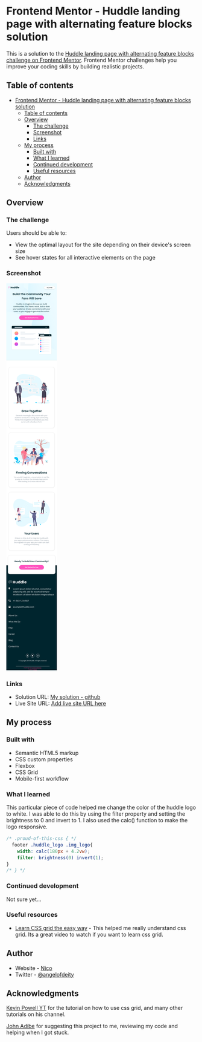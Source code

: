 # Frontend Mentor - Huddle landing page with alternating feature blocks solution

This is a solution to the [Huddle landing page with alternating feature blocks challenge on Frontend Mentor](https://www.frontendmentor.io/challenges/huddle-landing-page-with-alternating-feature-blocks-5ca5f5981e82137ec91a5100). Frontend Mentor challenges help you improve your coding skills by building realistic projects. 

## Table of contents

- [Frontend Mentor - Huddle landing page with alternating feature blocks solution](#frontend-mentor---huddle-landing-page-with-alternating-feature-blocks-solution)
  - [Table of contents](#table-of-contents)
  - [Overview](#overview)
    - [The challenge](#the-challenge)
    - [Screenshot](#screenshot)
    - [Links](#links)
  - [My process](#my-process)
    - [Built with](#built-with)
    - [What I learned](#what-i-learned)
    - [Continued development](#continued-development)
    - [Useful resources](#useful-resources)
  - [Author](#author)
  - [Acknowledgments](#acknowledgments)

## Overview

### The challenge

Users should be able to:

- View the optimal layout for the site depending on their device's screen size
- See hover states for all interactive elements on the page

### Screenshot

![mobile-view](./images/screenshot.jpg)

### Links

- Solution URL: [My solution - github](https://github.com/angelofdeity/Huddle_landing_page)
- Live Site URL: [Add live site URL here](https://angelofdeity.github.io/Huddle_landing_page/)

## My process

### Built with

- Semantic HTML5 markup
- CSS custom properties
- Flexbox
- CSS Grid
- Mobile-first workflow


### What I learned

This particular piece of code helped me change the color of the huddle logo to white. I was able to do this by using the filter property and setting the brightness to 0 and invert to 1. I also used the calc() function to make the logo responsive.
```css
/* .proud-of-this-css { */
  footer .huddle_logo .img_logo{
    width: calc(180px + 4.2vw);
    filter: brightness(0) invert(1);
} 
/* } */
```
### Continued development
Not sure yet...


### Useful resources

- [Learn CSS grid the easy way](https://youtu.be/rg7Fvvl3taU) - This helped me really understand css grid. Its a great video to watch if you want to learn css grid.
## Author

- Website - [Nico](https://www.lanico.tech)
- Twitter - [@angelofdeity](https://www.twitter.com/angelofdeity)

## Acknowledgments

[Kevin Powell YT](https://www.youtube.com/watch?v=3-2PjvmnysQ) for the tutorial on how to use css grid, and many other tutorials on his channel.

[John Adibe](https://github.com/Johnadibe) for suggesting this project to me, reviewing my code and helping when I got stuck.
